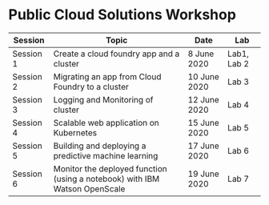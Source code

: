 # Public Cloud Solutions Workshop


Session | Topic | Date | Lab
--- | --- | --- | ---
 Session 1     | Create a cloud foundry app and a cluster | 8 June 2020  | Lab1, Lab 2
 Session 2     | Migrating an app from Cloud Foundry to a cluster | 10 June 2020 | Lab 3
 Session 3     | Logging and Monitoring of cluster | 12 June 2020 | Lab 4
 Session 4     | Scalable web application on Kubernetes | 15 June 2020 | Lab 5
 Session 5     | Building and deploying a predictive machine learning  | 17 June 2020 | Lab 6
 Session 6     | Monitor the deployed function (using a notebook) with IBM Watson OpenScale | 19 June 2020  | Lab 7
